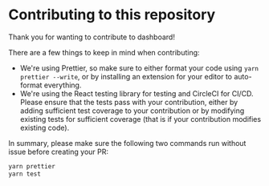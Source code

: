 # Contributing to this repository

Thank you for wanting to contribute to dashboard!

There are a few things to keep in mind when contributing:

- We're using Prettier, so make sure to either format your code using `yarn prettier --write`, or by installing an extension for your editor to auto-format everything.
- We're using the React testing library for testing and CircleCI for CI/CD. Please ensure that the tests pass with your contribution, either by adding sufficient test coverage to your contribution or by modifying existing tests for sufficient coverage (that is if your contribution modifies existing code).

In summary, please make sure the following two commands run without issue before creating your PR:

```sh
yarn prettier
yarn test
```
